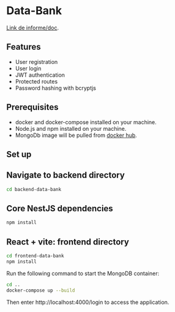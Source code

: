 # Data-Bank
 [Link de informe/doc](https://docs.google.com/document/d/1qJwkj68HOp2WV_NTjYjJDgEB8n-_47j6r3HtbazvcbY/edit?tab=t.0).
## Features

- User registration
- User login
- JWT authentication
- Protected routes
- Password hashing with bcryptjs

## Prerequisites

- docker and docker-compose installed on your machine.
- Node.js and npm installed on your machine.
- MongoDb image will be pulled from [docker hub](https://hub.docker.com/_/mongo/).
 
## Set up
## Navigate to backend directory
```bash
cd backend-data-bank
```
## Core NestJS dependencies

```bash
npm install
```
## React + vite: frontend directory

```bash
cd frontend-data-bank
npm install
```
Run the following command to start the MongoDB container:
```bash
cd ..
docker-compose up --build
```
Then enter http://localhost:4000/login to access the application.
 
 